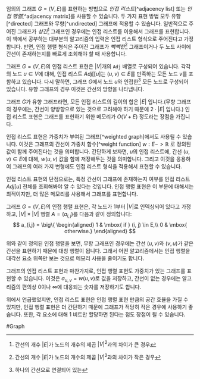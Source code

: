 임의의 그래프 $G = (V, E)$를 표현하는 방법으로 *인접 리스트*[^adjacency list] 또는 *인접 행렬*[^adjacency matrix]를 사용할 수 있습니다. 두 가지 표현 방법 모두 유향[^directed] 그래프와 무향[^undirected] 그래프에 적용할 수 있습니다. 일반적으로 주어진 그래프가 *성긴*[^sparse] 그래프인 경우에는 인접 리스트를 이용해서 그래프를 표현합니다. 이 책에서 공부하는 대부분의 알고리즘의 입력은 인접 리스트 형식으로 주어진다고 가정합니다. 반면, 인접 행렬 형식은 주어진 그래프가 *빽빽한*[^dense] 그래프이거나 두 노드 사이에 간선이 존재하는지를 빠르게 조회해야 할 때 사용합니다.

그래프 $G = (V, E)$의 인접 리스트 표현은 $|V|$개의 `Adj` 배열로 구성되어 있습니다. 각각의 노드 $u \in V$에 대해, 인접 리스트 $Adj[[u]$는 $(u, v) \in E$를 만족하는 모든 노드 $v$를 포함하고 있습니다. 다시 말하면, 그래프 $G$에서 노드 $u$와 인접한[^1] 모든 노드로 구성되어 있습니다. 유향 그래프의 경우 이것은 간선의 방향을 나타냅니다.

그래프 $G$가 유향 그래프라면, 모든 인접 리스트의 길이의 합은 $|E|$ 입니다.(무향 그래프의 경우에는, 간선이 양방향으로 있는 것으로 고려해야 하기 때문에 $2\cdot |E|$ 입니다.) 인접 리스트 표현은 그래프를 표현하기 위한 메모리가 $O(V + E)$ 정도라는 장점을 가집니다.

인접 리스트 표현은 가중치가 부여된 그래프[^weighted graph]에서도 사용될 수 있습니다. 이것은 그래프의 간선이 가중치 함수[^weight function] $w : E -> \mathbb{R}$ 로 정의된 값이 함께 주어진다는 것을 의미합니다. 간단하게 보자면, $u$의 인접 리스트에, 간선 $(u, v) \in E$에 대해, $w(u, v)$ 값을 함께 저장해두는 것을 의미합니다. 그리고 이것을 응용하여 그래프의 여러 가지 변형에도 인접 리스트 형식을 적용해서 표현할 수 있습니다.

인접 리스트 표현의 단점으로는, 특정 간선이 그래프에 존재하는지 여부를 인접 리스트 $Adj[u]$ 전체를 조회해봐야 알 수 있다는 것입니다. 인접 행렬 표현은 이 부분에 대해서는 최적이지만, 더 많은 메모리를 사용해서 그래프를 표현합니다. 

그래프 $G = (V, E)$의 인접 행렬 표현은, 각 노드가 $1$부터 $|V|$로 인덱싱되어 있다고 가정하고, $|V|\times |V|$ 행렬 $A = (a_{i,j})$를 다음과 같이 정의합니다:
$$
a_{i,j} = \big\{ \begin{aligned}
1 & \mbox{ if } (i, j) \in E,\\
0 & \mbox{ otherwise.}
\end{aligned}
$$

위와 같이 정의된 인접 행렬을 보면, 무향 그래프인 경우에는 간선 $(u, v)$와 $(v, u)$가 같은 간선을 표현하기 때문에 대칭 행렬이 됩니다. 그래서 어떤 알고리즘에서는 인접 행렬을 대각선 요소 위쪽만 보는 것으로 메모리 사용을 줄이기도 합니다.

그래프의 인접 리스트 표현과 마찬가지로, 인접 행렬 표현도 가중치가 있는 그래프를 표현할 수 있습니다. 이것은 $a_{u, v} = w(u, v)$로 값을 저장하고, 간선이 없는 경우에는 알고리즘의 편의상 $0$이나 $\infty$에 대응되는 숫자를 저장하기도 합니다.

위에서 언급했었지만, 인접 리스트 표현은 인접 행렬 표현 만큼의 공간 효율을 가질 수 있지만, 인접 행렬 표현은 더 간단하기 때문에 그래프가 적당히 작은 경우에 사용하기 좋습니다. 또한, 각 요소에 대해 1 비트만 할당하면 된다는 점도 장점이 될 수 있습니다.

#Graph

[^sparse]: 간선의 개수 $|E|$가 노드의 개수의 제곱 $|V|^2$과의 차이가 큰 경우
[^dense]: 간선의 개수 $|E|$가 노드의 개수의 제곱 $|V|^2$과의 차이가 작은 경우
[^1]: 하나의 간선으로 연결되어 있는